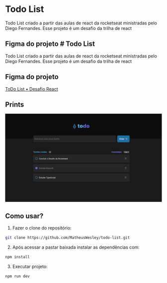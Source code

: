 # Todo List

Todo List criado a partir das aulas de react da rocketseat ministradas pelo Diego Fernandes. Esse projeto é um desafio da trilha de react

## Figma do projeto # Todo List
Todo List criado a partir das aulas de react da rocketseat ministradas pelo Diego Fernandes. Esse projeto é um desafio da trilha de react

  

## Figma do projeto
[ToDo List • Desafio React](https://www.figma.com/design/3PQqr0YXo3ATGEAWBvIgNR/ToDo-List-%E2%80%A2-Desafio-React-%28Copy%29?node-id=56-96&p=f&t=4bnmjDOgSA3q96gO-0)


## Prints

![Imagem do Projeto](/src/assets/TodoList.png)


## Como usar?

1. Fazer o clone do repositório:
```bash
git clone https://github.com/MatheusWesley/todo-list.git
```

2. Após acessar a pastar baixada instalar as dependências com:
```bash
npm install
```
3. Executar projeto:
```bash
npm run dev
```
